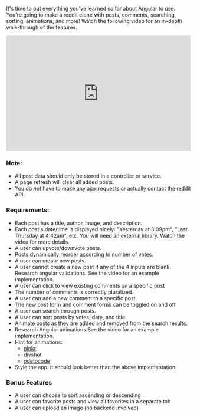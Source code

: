 It's time to put everything you've learned so far about Angular to use.  You're going to make a reddit clone with posts, comments, searching, sorting, animations, and more! Watch the following video for an in-depth walk-through of the features.

<iframe src="https://player.vimeo.com/video/135778837?byline=0&portrait=0" width="500" height="313" frameborder="0" webkitallowfullscreen mozallowfullscreen allowfullscreen></iframe>

### Note:

* All post data should only be stored in a controller or service.
* A page refresh will clear all added posts.
* You do _not_ have to make any ajax requests or actually contact the reddit API.

### Requirements:

* Each post has a title, author, image, and description.
* Each post's date/time is displayed nicely: "Yesterday at 3:09pm", "Last Thursday at 4:42am", etc. You will need an external library. Watch the video for more details.
* A user can upvote/downvote posts.
* Posts dynamically reorder according to number of votes.
* A user can create new posts.
* A user cannot create a new post if any of the 4 inputs are blank. Research angular validations.  See the video for an example implementation.
* A user can click to view existing comments on a specific post
* The number of comments is correctly pluralized.
* A user can add a new comment to a specific post.
* The new post form and comment forms can be toggled on and off
* A user can search through posts.
* A user can sort posts by votes, date, and title.
* Animate posts as they are added and removed from the search results.  
* Research Angular animations.See the video for an example implementation.
* Hint for animations:
  * [plnkr](http://plnkr.co/edit/qrQwv1?p=preview)
  * [divshot](https://divshot.com/blog/tips-and-tricks/angular-1-2-and-animate-css)
  * [odetocode](http://odetocode.com/blogs/scott/archive/2014/02/25/easy-animations-for-angularjs-with-animate-css.aspx)
* Style the app. It should look better than the above implementation.

### Bonus Features

* A user can choose to sort ascending or descending
* A user can favorite posts and view all favorites in a separate tab
* A user can upload an image (no backend involved)
